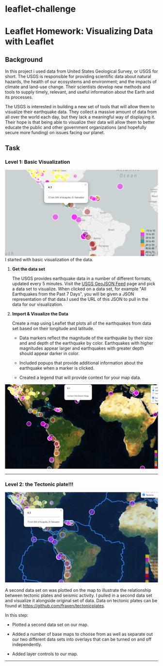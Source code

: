 # leaflet-challenge
# Leaflet Homework: Visualizing Data with Leaflet

## Background


In this project i used data from United States Geological Survey, or USGS for short. The USGS is responsible for providing scientific data about natural hazards, the health of our ecosystems and environment; and the impacts of climate and land-use change. Their scientists develop new methods and tools to supply timely, relevant, and useful information about the Earth and its processes.

The USGS is interested in building a new set of tools that will allow them to visualize their earthquake data. They collect a massive amount of data from all over the world each day, but they lack a meaningful way of displaying it. Their hope is that being able to visualize their data will allow them to better educate the public and other government organizations (and hopefully secure more funding) on issues facing our planet.

## Task

### Level 1: Basic Visualization

![2-BasicMap](https://github.com/saumya-datascience/leaflet-challenge/blob/main/Images/greymap.png)
I started with basic visualization of the data.


1. **Get the data set**

   The USGS provides earthquake data in a number of different formats, updated every 5 minutes. Visit the [USGS GeoJSON Feed](http://earthquake.usgs.gov/earthquakes/feed/v1.0/geojson.php) page and pick a data set to visualize. When  clicked on a data set, for example "All Earthquakes from the Past 7 Days", you will be given a JSON representation of that data.I used the URL of this JSON to pull in the data for our visualization.


2. **Import & Visualize the Data**

   Create a map using Leaflet that plots all of the earthquakes from  data set based on their longitude and latitude.

   * Data markers reflect the magnitude of the earthquake by their size and and depth of the earthquake by color. Earthquakes with higher magnitudes  appear larger and earthquakes with greater depth should appear darker in color.
   * Included popups that provide additional information about the earthquake when a marker is clicked.

   * Created a legend that will provide context for your map data.

  ![the Satelite map](https://github.com/saumya-datascience/leaflet-challenge/blob/main/Images/earthqauke.png)

- - -

### Level 2: the Tectonic plate!!!

![5-Advanced](https://github.com/saumya-datascience/leaflet-challenge/blob/main/Images/tectonic.png)

A second data set on was plotted on the  map to illustrate the relationship between tectonic plates and seismic activity. I pulled in a second data set and visualize it alongside  original set of data. Data on tectonic plates can be found at <https://github.com/fraxen/tectonicplates>.

In this step:

* Plotted a second data set on our map.

* Added a number of base maps to choose from as well as separate out our two different data sets into overlays that can be turned on and off independently.

* Added layer controls to our map.

- - -
